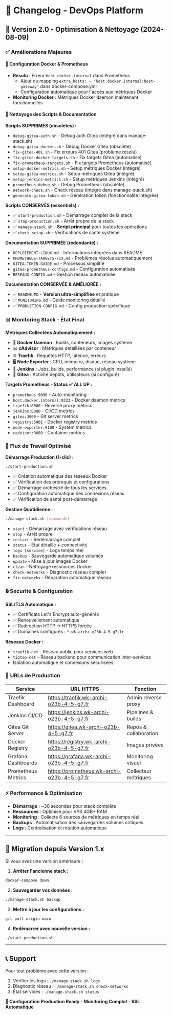 # 📝 Changelog - DevOps Platform

## 🔄 Version 2.0 - Optimisation & Nettoyage (2024-08-09)

### ✅ **Améliorations Majeures**

#### 🐳 **Configuration Docker & Prometheus**
- **Résolu** : Erreur `host.docker.internal` dans Prometheus
  - Ajout du mapping `extra_hosts: - "host.docker.internal:host-gateway"` dans docker-compose.yml
  - Configuration automatique pour l'accès aux métriques Docker
- **Monitoring Docker** : Métriques Docker daemon maintenant fonctionnelles

#### 🧹 **Nettoyage des Scripts & Documentation**

**Scripts SUPPRIMÉS (obsolètes) :**
- `debug-gitea-auth.sh` - Debug auth Gitea (intégré dans manage-stack.sh)
- `debug-gitea-docker.sh` - Debug Docker Gitea (obsolète)
- `fix-gitea-401.sh` - Fix erreurs 401 Gitea (problème résolu)
- `fix-gitea-docker-targets.sh` - Fix targets Gitea (automatisé)
- `fix-prometheus-targets.sh` - Fix targets Prometheus (automatisé)
- `setup-docker-metrics.sh` - Setup métriques Docker (intégré)
- `setup-gitea-metrics.sh` - Setup métriques Gitea (intégré)
- `setup-jenkins-metrics.sh` - Setup métriques Jenkins (intégré)
- `prometheus-debug.sh` - Debug Prometheus (obsolète)
- `network-check.sh` - Check réseau (intégré dans manage-stack.sh)
- `generate-gitea-token.sh` - Génération token (fonctionnalité intégrée)

**Scripts CONSERVÉS (essentiels) :**
- ✅ `start-production.sh` - Démarrage complet de la stack
- ✅ `stop-production.sh` - Arrêt propre de la stack
- ✅ `manage-stack.sh` - **Script principal** pour toutes les opérations
- ✅ `check-setup.sh` - Vérifications de santé système

**Documentation SUPPRIMÉE (redondante) :**
- `DEPLOIEMENT-LINUX.md` - Informations intégrées dans README
- `PROMETHEUS-TARGETS-FIX.md` - Problèmes résolus automatiquement
- `GITEA-TOKEN-GUIDE.md` - Processus simplifié
- `gitea-prometheus-configs.md` - Configuration automatisée
- `RESEAUX-CONFIG.md` - Gestion réseau automatisée

**Documentation CONSERVÉE & AMÉLIORÉE :**
- ✅ `README.MD` - **Version ultra-simplifiée** et pratique
- ✅ `MONITORING.md` - Guide monitoring détaillé
- ✅ `PRODUCTION-CONFIG.md` - Config production spécifique

### 📊 **Monitoring Stack - État Final**

**Métriques Collectées Automatiquement :**
- 🐳 **Docker Daemon** : Builds, conteneurs, images système
- 📊 **cAdvisor** : Métriques détaillées par conteneur
- 🌐 **Traefik** : Requêtes HTTP, latence, erreurs
- 🖥️ **Node Exporter** : CPU, mémoire, disque, réseau système
- 🔧 **Jenkins** : Jobs, builds, performance (si plugin installé)
- 📝 **Gitea** : Activité dépôts, utilisateurs (si configuré)

**Targets Prometheus - Status ✅ ALL UP :**
- `prometheus:9090` - Auto-monitoring
- `host.docker.internal:9323` - Docker daemon metrics
- `traefik:8080` - Reverse proxy metrics
- `jenkins:8080` - CI/CD metrics  
- `gitea:3000` - Git server metrics
- `registry:5001` - Docker registry metrics
- `node-exporter:9100` - System metrics
- `cadvisor:8080` - Container metrics

### 🚀 **Flux de Travail Optimisé**

**Démarrage Production (1-clic) :**
```bash
./start-production.sh
```
- ✅ Création automatique des réseaux Docker
- ✅ Vérification des prérequis et configurations
- ✅ Démarrage orchestré de tous les services
- ✅ Configuration automatique des connexions réseau
- ✅ Vérification de santé post-démarrage

**Gestion Quotidienne :**
```bash
./manage-stack.sh [commande]
```
- `start` - Démarrage avec vérifications réseau
- `stop` - Arrêt propre 
- `restart` - Redémarrage complet
- `status` - État détaillé + connectivité 
- `logs [service]` - Logs temps réel
- `backup` - Sauvegarde automatique volumes
- `update` - Mise à jour images Docker
- `clean` - Nettoyage ressources Docker
- `check-networks` - Diagnostic réseau complet
- `fix-networks` - Réparation automatique réseau

### 🔒 **Sécurité & Configuration**

**SSL/TLS Automatique :**
- ✅ Certificats Let's Encrypt auto-générés
- ✅ Renouvellement automatique
- ✅ Redirection HTTP → HTTPS forcée
- ✅ Domaines configurés : `*.wk-archi-o23b-4-5-g7.fr`

**Réseaux Docker :**
- `traefik-net` - Réseau public pour services web
- `tiptop-net` - Réseau backend pour communication inter-services
- Isolation automatique et connexions sécurisées

### 🎯 **URLs de Production**

| Service | URL HTTPS | Fonction |
|---------|-----------|----------|
| Traefik Dashboard | https://traefik.wk-archi-o23b-4-5-g7.fr | Admin reverse proxy |
| Jenkins CI/CD | https://jenkins.wk-archi-o23b-4-5-g7.fr | Pipelines & builds |
| Gitea Git Server | https://gitea.wk-archi-o23b-4-5-g7.fr | Repos & collaboration |
| Docker Registry | https://registry.wk-archi-o23b-4-5-g7.fr | Images privées |
| Grafana Dashboards | https://grafana.wk-archi-o23b-4-5-g7.fr | Monitoring visuel |
| Prometheus Metrics | https://prometheus.wk-archi-o23b-4-5-g7.fr | Collecteur métriques |

### ⚡ **Performance & Optimisation**

- **Démarrage** : ~30 secondes pour stack complète
- **Ressources** : Optimisé pour VPS 4GB+ RAM  
- **Monitoring** : Collecte 6 sources de métriques en temps réel
- **Backups** : Automatisation des sauvegardes volumes critiques
- **Logs** : Centralisation et rotation automatique

---

## 🔧 Migration depuis Version 1.x

Si vous avez une version antérieure :

1. **Arrêter l'ancienne stack :**
```bash
docker-compose down
```

2. **Sauvegarder vos données :**
```bash
./manage-stack.sh backup
```

3. **Mettre à jour les configurations :**
```bash
git pull origin main
```

4. **Redémarrer avec nouvelle version :**
```bash
./start-production.sh
```

---

## 📞 Support

Pour tout problème avec cette version :
1. Vérifier les logs : `./manage-stack.sh logs`
2. Diagnostic réseau : `./manage-stack.sh check-networks`
3. État services : `./manage-stack.sh status`

**🎉 Configuration Production Ready - Monitoring Complet - SSL Automatique**
